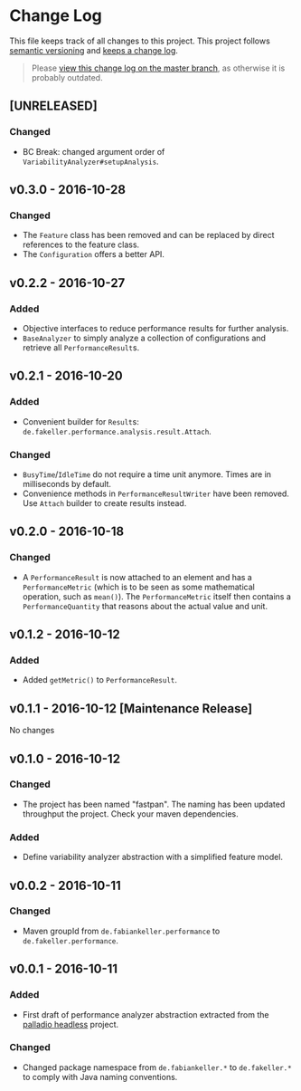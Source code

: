# Change Log

This file keeps track of all changes to this project. This project follows [semantic versioning](http://semver.org/) and [keeps a change log](http://keepachangelog.com/).

> Please [view this change log on the master branch](https://github.com/DECLARE-Project/fastpan/blob/master/CHANGELOG.md), as otherwise it is probably outdated.


## [UNRELEASED]

### Changed
- BC Break: changed argument order of `VariabilityAnalyzer#setupAnalysis`.


## v0.3.0 - 2016-10-28

### Changed
- The `Feature` class has been removed and can be replaced by direct references to the feature class.
- The `Configuration` offers a better API.


## v0.2.2 - 2016-10-27

### Added
- Objective interfaces to reduce performance results for further analysis.
- `BaseAnalyzer` to simply analyze a collection of configurations and retrieve all `PerformanceResult`s. 


## v0.2.1 - 2016-10-20

### Added
- Convenient builder for `Result`s: `de.fakeller.performance.analysis.result.Attach`.

### Changed
- `BusyTime`/`IdleTime` do not require a time unit anymore. Times are in milliseconds by default.
- Convenience methods in `PerformanceResultWriter` have been removed. Use `Attach` builder to create results instead.


## v0.2.0 - 2016-10-18

### Changed
- A `PerformanceResult` is now attached to an element and has a `PerformanceMetric` (which is to be seen as some mathematical operation, such as `mean()`). The `PerformanceMetric` itself then contains a `PerformanceQuantity` that reasons about the actual value and unit.


## v0.1.2 - 2016-10-12

### Added
- Added `getMetric()` to `PerformanceResult`.


## v0.1.1 - 2016-10-12 [Maintenance Release]

No changes


## v0.1.0 - 2016-10-12

### Changed
- The project has been named "fastpan". The naming has been updated throughput the project. Check your maven dependencies.

### Added
- Define variability analyzer abstraction with a simplified feature model.


## v0.0.2 - 2016-10-11

### Changed
- Maven groupId from `de.fabiankeller.performance` to `de.fakeller.performance`.


## v0.0.1 - 2016-10-11

### Added
- First draft of performance analyzer abstraction extracted from the [palladio headless](https://github.com/DECLARE-Project/palladio-headless) project.
 
### Changed
- Changed package namespace from `de.fabiankeller.*` to `de.fakeller.*` to comply with Java naming conventions.